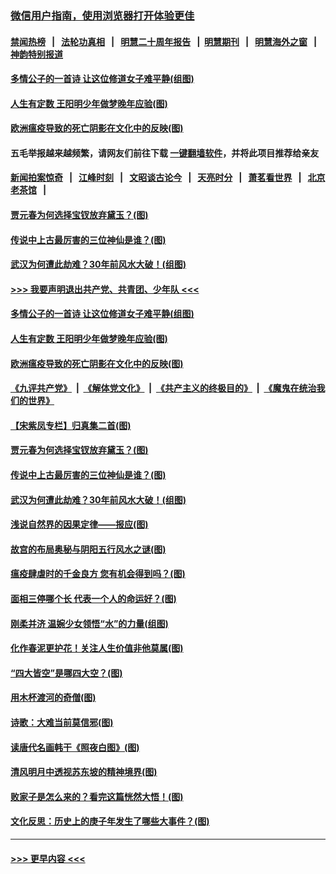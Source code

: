### [微信用户指南，使用浏览器打开体验更佳](https://github.com/gfw-breaker/banned-news1/blob/master/indexes/wechat-guide.md?t=0)
#### [禁闻热榜](热点新闻.md?t=0)  &nbsp;&nbsp;|&nbsp;&nbsp; [法轮功真相](https://github.com/gfw-breaker/truth/blob/master/README.md?t=0) &nbsp;&nbsp;|&nbsp;&nbsp; [明慧二十周年报告](https://github.com/gfw-breaker/mh-reports/blob/master/README.md?t=0) &nbsp;&nbsp;|&nbsp;&nbsp;[明慧期刊](https://github.com/gfw-breaker/mh-qikan) &nbsp;&nbsp;|&nbsp;&nbsp; [明慧海外之窗](https://github.com/gfw-breaker/mh-news/blob/master/README.md?t=0) &nbsp;&nbsp;|&nbsp;&nbsp; [神韵特别报道](https://github.com/gfw-breaker/mh-news/blob/master/shenyun.md?t=0)
#### [多情公子的一首诗 让这位修道女子难平静(组图)](../pages/p7/886851.md?t=02040322) 
#### [人生有定数 王阳明少年做梦晚年应验(图)](../pages/p7/921608.md?t=02040322) 
#### [欧洲瘟疫导致的死亡阴影在文化中的反映(图)](../pages/p7/921313.md?t=02040322) 
#### 五毛举报越来越频繁，请网友们前往下载 [一键翻墙软件](https://github.com/gfw-breaker/ssr-accounts)，并将此项目推荐给亲友
#### [新闻拍案惊奇](https://github.com/gfw-breaker/banned-news1/blob/master/pages/link4.md) &nbsp;&nbsp;|&nbsp;&nbsp; [江峰时刻](https://github.com/gfw-breaker/banned-news1/blob/master/pages/link4.md) &nbsp;&nbsp;|&nbsp;&nbsp; [文昭谈古论今](https://github.com/gfw-breaker/banned-news1/blob/master/pages/link4.md) &nbsp;&nbsp;|&nbsp;&nbsp; [天亮时分](https://github.com/gfw-breaker/banned-news1/blob/master/pages/link4.md) &nbsp;&nbsp;|&nbsp;&nbsp; [萧茗看世界](https://github.com/gfw-breaker/banned-news1/blob/master/pages/link4.md) &nbsp;&nbsp;|&nbsp;&nbsp; [北京老茶馆](https://github.com/gfw-breaker/banned-news1/blob/master/pages/link4.md) &nbsp;&nbsp;|&nbsp;&nbsp; 
#### [贾元春为何选择宝钗放弃黛玉？(图)](../pages/p7/921330.md?t=02040322) 
#### [传说中上古最厉害的三位神仙是谁？(图)](../pages/p7/921337.md?t=02040322) 
#### [武汉为何遭此劫难？30年前风水大破！(组图)](../pages/p7/921355.md?t=02040322) 
#### [>>> 我要声明退出共产党、共青团、少年队 <<<](https://github.com/begood0513/goodnews/blob/master/quit/letter.md) 
#### [多情公子的一首诗 让这位修道女子难平静(组图)](../pages/p7/886851.md?t=02040322) 
#### [人生有定数 王阳明少年做梦晚年应验(图)](../pages/p7/921608.md?t=02040322) 
#### [欧洲瘟疫导致的死亡阴影在文化中的反映(图)](../pages/p7/921313.md?t=02040322) 
#### [《九评共产党》](https://github.com/begood0513/9ping.md/blob/master/README.md) &nbsp;|&nbsp; [《解体党文化》](../../../../jtdwh.md/blob/master/README.md)  &nbsp;|&nbsp; [《共产主义的终极目的》](../../../../gczydzjmd.md/blob/master/README.md) &nbsp;|&nbsp; [《魔鬼在统治我们的世界》](../../../../mgztzwmdsj.md/blob/master/README.md) 
#### [【宋紫凤专栏】归真集二首(图)](../pages/p7/921582.md?t=02040322) 
#### [贾元春为何选择宝钗放弃黛玉？(图)](../pages/p7/921330.md?t=02040322) 
#### [传说中上古最厉害的三位神仙是谁？(图)](../pages/p7/921337.md?t=02040322) 
#### [武汉为何遭此劫难？30年前风水大破！(组图)](../pages/p7/921355.md?t=02040322) 
#### [浅说自然界的因果定律——报应(图)](../pages/p7/921325.md?t=02040322) 
#### [故宫的布局奥秘与阴阳五行风水之谜(图)](../pages/p7/921340.md?t=02040322) 
#### [瘟疫肆虐时的千金良方 您有机会得到吗？(图)](../pages/p7/921293.md?t=02040322) 
#### [面相三停哪个长 代表一个人的命运好？(图)](../pages/p7/892043.md?t=02040322) 
#### [刚柔并济 温婉少女领悟“水”的力量(组图)](../pages/p7/921088.md?t=02040322) 
#### [化作春泥更护花！关注人生价值非他莫属(图)](../pages/p7/893296.md?t=02040322) 
#### [“四大皆空”是哪四大空？(图)](../pages/p7/920924.md?t=02040322) 
#### [用木杯渡河的奇僧(图)](../pages/p7/920976.md?t=02040322) 
#### [诗歌：大难当前莫信邪(图)](../pages/p7/920917.md?t=02040322) 
#### [读唐代名画韩干《照夜白图》(图)](../pages/p7/921424.md?t=02040322) 
#### [清风明月中透视苏东坡的精神境界(图)](../pages/p7/920734.md?t=02040322) 
#### [败家子是怎么来的？看完这篇恍然大悟！(图)](../pages/p7/920412.md?t=02040322) 
#### [文化反思：历史上的庚子年发生了哪些大事件？(图)](../pages/p7/920919.md?t=02040322) 

----
#### [ >>> 更早内容 <<< ](../indexes/p7-earlier.md)
